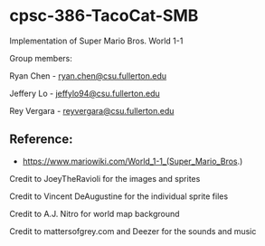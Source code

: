 # cpsc-386-TacoCat-SMB
Implementation of Super Mario Bros. World 1-1

Group members:

Ryan Chen - ryan.chen@csu.fullerton.edu

Jeffery Lo - jeffylo94@csu.fullerton.edu

Rey Vergara - reyvergara@csu.fullerton.edu

## Reference:
* https://www.mariowiki.com/World_1-1_(Super_Mario_Bros.)

Credit to JoeyTheRavioli for the images and sprites

Credit to Vincent DeAugustine for the individual sprite files

Credit to A.J. Nitro for world map background

Credit to mattersofgrey.com and Deezer for the sounds and music
